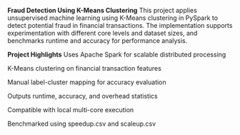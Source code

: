 **Fraud Detection Using K-Means Clustering**
This project applies unsupervised machine learning using K-Means clustering in PySpark to detect potential fraud in financial transactions. 
The implementation supports experimentation with different core levels and dataset sizes, and benchmarks runtime and accuracy for performance analysis.

**Project Highlights**
Uses Apache Spark for scalable distributed processing

K-Means clustering on financial transaction features

Manual label-cluster mapping for accuracy evaluation

Outputs runtime, accuracy, and overhead statistics

Compatible with local multi-core execution

Benchmarked using speedup.csv and scaleup.csv

